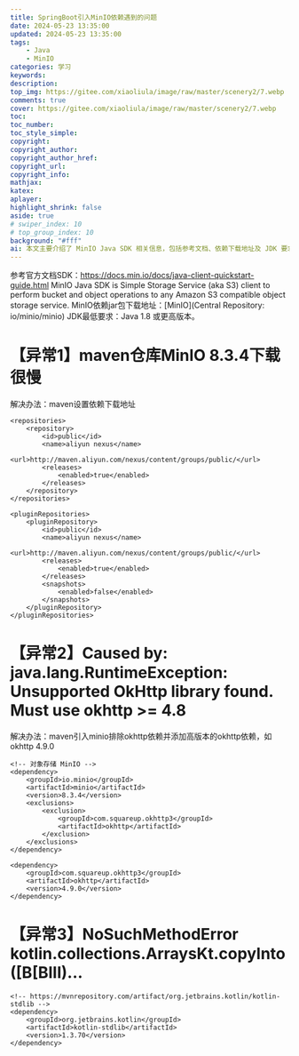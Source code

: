 ```yaml
---
title: SpringBoot引入MinIO依赖遇到的问题
date: 2024-05-23 13:35:00
updated: 2024-05-23 13:35:00
tags: 
    - Java
    - MinIO
categories: 学习
keywords: 
description:
top_img: https://gitee.com/xiaoliula/image/raw/master/scenery2/7.webp
comments: true
cover: https://gitee.com/xiaoliula/image/raw/master/scenery2/7.webp
toc:
toc_number:
toc_style_simple:
copyright:
copyright_author:
copyright_author_href:
copyright_url:
copyright_info:
mathjax:
katex:
aplayer:
highlight_shrink: false
aside: true
# swiper_index: 10
# top_group_index: 10
background: "#fff"
ai: 本文主要介绍了 MinIO Java SDK 相关信息，包括参考文档、依赖下载地址及 JDK 要求，还给出三个常见异常的 Maven 配置解决办法。
---
```


参考官方文档SDK：https://docs.min.io/docs/java-client-quickstart-guide.html
MinIO Java SDK is Simple Storage Service (aka S3) client to perform bucket and object operations to any Amazon S3 compatible object storage service.
MinIO依赖jar包下载地址：[MinIO](Central Repository: io/minio/minio)
JDK最低要求：Java 1.8 或更高版本。
# 【异常1】maven仓库MinIO 8.3.4下载很慢
解决办法：maven设置依赖下载地址
```language
<repositories>
    <repository>
        <id>public</id>
        <name>aliyun nexus</name>
        <url>http://maven.aliyun.com/nexus/content/groups/public/</url>
        <releases>
            <enabled>true</enabled>
        </releases>
    </repository>
</repositories>

<pluginRepositories>
    <pluginRepository>
        <id>public</id>
        <name>aliyun nexus</name>
        <url>http://maven.aliyun.com/nexus/content/groups/public/</url>
        <releases>
            <enabled>true</enabled>
        </releases>
        <snapshots>
            <enabled>false</enabled>
        </snapshots>
    </pluginRepository>
</pluginRepositories>
```
# 【异常2】Caused by: java.lang.RuntimeException: Unsupported OkHttp library found. Must use okhttp >= 4.8
解决办法：maven引入minio排除okhttp依赖并添加高版本的okhttp依赖，如okhttp 4.9.0

```language
<!-- 对象存储 MinIO -->
<dependency>
    <groupId>io.minio</groupId>
    <artifactId>minio</artifactId>
    <version>8.3.4</version>
    <exclusions>
        <exclusion>
            <groupId>com.squareup.okhttp3</groupId>
            <artifactId>okhttp</artifactId>
        </exclusion>
    </exclusions>
</dependency>

<dependency>
    <groupId>com.squareup.okhttp3</groupId>
    <artifactId>okhttp</artifactId>
    <version>4.9.0</version>
</dependency>
```
# 【异常3】NoSuchMethodError kotlin.collections.ArraysKt.copyInto([B[BIII)...
```language
<!-- https://mvnrepository.com/artifact/org.jetbrains.kotlin/kotlin-stdlib -->
<dependency>
    <groupId>org.jetbrains.kotlin</groupId>
    <artifactId>kotlin-stdlib</artifactId>
    <version>1.3.70</version>
</dependency>
```